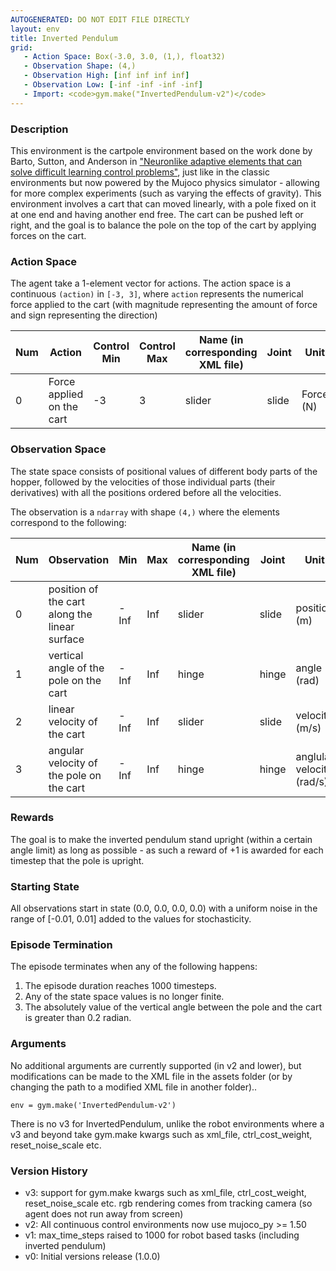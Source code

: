 ```yaml
---
AUTOGENERATED: DO NOT EDIT FILE DIRECTLY
layout: env
title: Inverted Pendulum
grid:
   - Action Space: Box(-3.0, 3.0, (1,), float32)
   - Observation Shape: (4,)
   - Observation High: [inf inf inf inf]
   - Observation Low: [-inf -inf -inf -inf]
   - Import: <code>gym.make("InvertedPendulum-v2")</code>
---
```



### Description

This environment is the cartpole environment based on the work done by Barto, Sutton, and Anderson in ["Neuronlike adaptive elements that can solve difficult learning control problems"](https://ieeexplore.ieee.org/document/6313077), just like in the classic environments but now powered by the Mujoco physics simulator - allowing for more complex experiments (such as varying the effects of gravity). This environment involves a cart that can moved linearly, with a pole fixed on it at one end and having another end free. The cart can be pushed left or right, and the goal is to balance the pole on the top of the cart by applying forces on the cart.

### Action Space
The agent take a 1-element vector for actions.
The action space is a continuous `(action)` in `[-3, 3]`, where `action` represents the numerical force applied to the cart (with magnitude representing the amount of force and sign representing the direction)

| Num | Action                    | Control Min | Control Max | Name (in corresponding XML file) | Joint | Unit |
|-------|----------------------|---------------|----------------|---------------------------------------|-------|------|
| 0   | Force applied on the cart | -3 | 3 | slider  | slide | Force (N) |

### Observation Space

The state space consists of positional values of different body parts of the hopper, followed by the velocities of those individual parts (their derivatives) with all the positions ordered before all the velocities.

The observation is a `ndarray` with shape `(4,)` where the elements correspond to the following:

| Num | Observation           | Min                  | Max                | Name (in corresponding XML file) | Joint| Unit |
|-----|-----------------------|----------------------|--------------------|----------------------|--------------------|--------------------|
| 0       | position of the cart along the linear surface        | -Inf                 | Inf                | slider | slide | position (m) |
| 1       | vertical angle of the pole on the cart                   | -Inf                 | Inf                | hinge | hinge | angle (rad) |
| 2       | linear velocity of the cart                                     | -Inf                 | Inf                | slider | slide | velocity (m/s) |
| 3       | angular velocity of the pole on the cart               | -Inf                 | Inf                | hinge | hinge | anglular velocity (rad/s) |


### Rewards

The goal is to make the inverted pendulum stand upright (within a certain angle limit) as long as possible - as such a reward of +1 is awarded for each timestep that the pole is upright.

### Starting State
All observations start in state (0.0, 0.0, 0.0, 0.0) with a uniform noise in the range of [-0.01, 0.01] added to the values for stochasticity.

### Episode Termination
The episode terminates when any of the following happens:

1. The episode duration reaches 1000 timesteps.
2. Any of the state space values is no longer finite.
3. The absolutely value of the vertical angle between the pole and the cart is greater than 0.2 radian.

### Arguments

No additional arguments are currently supported (in v2 and lower), but modifications can be made to the XML file in the assets folder (or by changing the path to a modified XML file in another folder)..

```
env = gym.make('InvertedPendulum-v2')
```
There is no v3 for InvertedPendulum, unlike the robot environments where a v3 and beyond take gym.make kwargs such as xml_file, ctrl_cost_weight, reset_noise_scale etc.


### Version History

* v3: support for gym.make kwargs such as xml_file, ctrl_cost_weight, reset_noise_scale etc. rgb rendering comes from tracking camera (so agent does not run away from screen)
* v2: All continuous control environments now use mujoco_py >= 1.50
* v1: max_time_steps raised to 1000 for robot based tasks (including inverted pendulum)
* v0: Initial versions release (1.0.0)
